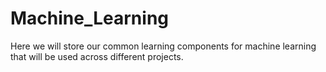 # Machine_Learning
Here we will store our common learning components for machine learning that will be used across different projects.
